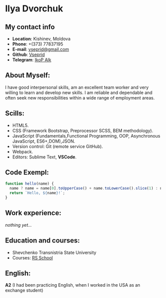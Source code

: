 # Ilya Dvorchuk

## My contact info

- **Location**: Kishinev, Moldova
- **Phone**: +(373) 77837195
- **E-mail**: vseprid@gmail.com
- **Github**: [Vseprid](https://github.com/Vseprid/)
- **Telegram**: [IkoP Alk](https://t.me/IliaDvorchuk)

## About Myself:

<!-- ! Plug -->

I have good interpersonal skills, am an excellent team worker and very willing to learn and develop new skills.
I am reliable and dependable and often seek new responsibilities within a wide range of employment areas.

## Scills:

- HTML5.
- CSS (Framework Bootstrap, Preprocessor SCSS, BEM methodology).
- JavaScript (Fundamentals,Functional Programming, OOP, Asynchronous JavaScript, ES6+,DOM),JSON.
- Version control: Git (remote service GitHub).
- Webpack.
- Editors: Sublime Text, **VSCode**.

## Code Exempl:

```JavaScript
function hello(name) {
  name ? name = name[0].toUpperCase() + name.toLowerCase().slice(1) : name = 'World';
  return `Hello, ${name}!`;
}
```

## Work experience:

_nothing yet..._

## Education and courses:

- Shevchenko Transnistria State University
- Courses: [RS School](https://rs.school/)

## English:

**A2** (I had been practicing English, when I worked in the USA as an exchange student)
